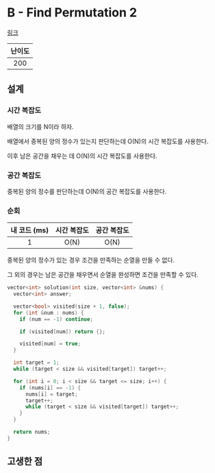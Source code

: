 # B - Find Permutation 2

[링크](https://atcoder.jp/contests/abc425/tasks/abc425_b)

| 난이도 |
| :----: |
|  200   |

## 설계

### 시간 복잡도

배열의 크기를 N이라 하자.

배열에서 중복된 양의 정수가 있는지 판단하는데 O(N)의 시간 복잡도를 사용한다.

이후 남은 공간을 채우는 데 O(N)의 시간 복잡도를 사용한다.

### 공간 복잡도

중복된 양의 정수를 판단하는데 O(N)의 공간 복잡도를 사용한다.

### 순회

| 내 코드 (ms) | 시간 복잡도 | 공간 복잡도 |
| :----------: | :---------: | :---------: |
|      1       |    O(N)     |    O(N)     |

중복된 양의 정수가 있는 경우 조건을 만족하는 순열을 만들 수 없다.

그 외의 경우는 남은 공간을 채우면서 순열을 완성하면 조건을 만족할 수 있다.

```cpp
vector<int> solution(int size, vector<int> &nums) {
  vector<int> answer;

  vector<bool> visited(size + 1, false);
  for (int &num : nums) {
    if (num == -1) continue;

    if (visited[num]) return {};

    visited[num] = true;
  }

  int target = 1;
  while (target < size && visited[target]) target++;

  for (int i = 0; i < size && target <= size; i++) {
    if (nums[i] == -1) {
      nums[i] = target;
      target++;
      while (target < size && visited[target]) target++;
    }
  }

  return nums;
}
```

## 고생한 점
